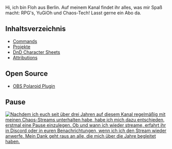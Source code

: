 Hi, ich bin Floh aus Berlin. Auf meinem Kanal findet ihr alles, was mir Spaß macht: RPG's, YuGiOh und Chaos-Tech! Lasst gerne ein Abo da.

## Inhaltsverzeichnis
 * [Commands](https://einfloh.github.io/commands)
 * [Projekte](https://einfloh.github.io/projects)
 * [DnD Character Sheets](https://einfloh.github.io/dnd/character-sheets)
 * [Attributions](https://einfloh.github.io/attributions)

## Open Source
 * [OBS Polaroid Plugin](https://github.com/einfloh/polaroid-obs-plugin)

## Pause
<a href="https://www.twitch.tv/einfloh"><img src="/assets/img/Pause" alt="Nachdem ich euch seit über drei Jahren auf diesem Kanal regelmäßig mit meinen Chaos-Streams unterhalten habe, habe ich mich dazu entschieden, erstmal eine Pause einzulegen.
Ob und wann ich wieder streame, erfahrt ihr in Discord oder in euren Benachrichtungen, wenn ich ich den Stream wieder anwerfe.
Mein Dank geht raus an alle, die mich über die Jahre begleitet haben."/></a>


<!---## Streamplan
<a href="https://www.twitch.tv/einfloh"><img src="/assets/img/Streamplan.png" alt="streamplan"/></a>
-->
